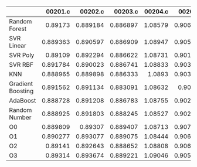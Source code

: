 |                   |   00201.c |   00202.c |   00203.c |   00204.c |   00205.c |   00206.c |   00207.c |   00208.c |   00209.c |   00210.c |   00211.c |   00212.c |   00213.c |   00214.c |   00215.c |   00216.c |   00217.c |   00218.c |   00219.c |   00220.c |   nestedLoop.c |   recursion.c |   select.c |   test10.c |   test11.c |   test12.c |   test13.c |   test1.c |   test2.c |   test3.c |   test4.c |   test5.c |   test6.c |   test7.c |   test8.c |   test9.c |    toy.c |
|:------------------|----------:|----------:|----------:|----------:|----------:|----------:|----------:|----------:|----------:|----------:|----------:|----------:|----------:|----------:|----------:|----------:|----------:|----------:|----------:|----------:|---------------:|--------------:|-----------:|-----------:|-----------:|-----------:|-----------:|----------:|----------:|----------:|----------:|----------:|----------:|----------:|----------:|----------:|---------:|
| Random Forest     |  0.89173  |  0.889184 |  0.886897 |   1.08579 |  0.906488 |  0.889195 |  0.889324 |  0.823715 |  0.824643 |  0.893945 |  0.89218  |  0.889951 |  0.892359 |  0.889384 |  0.893881 |  0.942518 |  0.887059 |  0.8282   |  0.893984 |  0.896553 |       0.827418 |      0.82756  |   0.828543 |   0.895482 |   0.88804  |   0.825602 |   0.893268 |  0.890938 |  0.894538 |  0.909187 |  0.889372 |  0.894109 |  0.888382 |  0.888734 |  0.890411 |  0.892368 | 0.832587 |
| SVR Linear        |  0.889363 |  0.890597 |  0.886909 |   1.08947 |  0.905442 |  0.885335 |  0.890586 |  0.824591 |  0.827179 |  0.891653 |  0.895959 |  0.885475 |  0.894543 |  0.891489 |  0.894164 |  0.944848 |  0.888394 |  0.827061 |  0.892722 |  0.898384 |       0.82553  |      0.829576 |   0.826768 |   0.893271 |   0.889378 |   0.8276   |   0.89082  |  0.890635 |  0.893379 |  0.904082 |  0.887853 |  0.89213  |  0.889454 |  0.888301 |  0.892761 |  0.888653 | 0.830564 |
| SVR Poly          |  0.89109  |  0.892294 |  0.886622 |   1.08731 |  0.901553 |  0.889255 |  0.892253 |  0.827342 |  0.826042 |  0.890808 |  0.890803 |  0.884286 |  0.891868 |  0.890951 |  0.893246 |  0.941886 |  0.888062 |  0.825372 |  0.891167 |  0.898382 |       0.826485 |      0.826446 |   0.82926  |   0.895419 |   0.88841  |   0.829087 |   0.892037 |  0.890936 |  0.893012 |  0.906654 |  0.887761 |  0.895758 |  0.88879  |  0.886558 |  0.890271 |  0.8917   | 0.83095  |
| SVR RBF           |  0.891784 |  0.890023 |  0.886741 |   1.08833 |  0.903911 |  0.888689 |  0.893165 |  0.823833 |  0.824519 |  0.891257 |  0.892359 |  0.885757 |  0.895275 |  0.89122  |  0.894788 |  0.944789 |  0.889486 |  0.823177 |  0.894025 |  0.896965 |       0.827723 |      0.83055  |   0.827672 |   0.889422 |   0.889647 |   0.829123 |   0.892918 |  0.89107  |  0.89156  |  0.905444 |  0.890285 |  0.895452 |  0.888621 |  0.888668 |  0.8921   |  0.888361 | 0.834149 |
| KNN               |  0.888965 |  0.889898 |  0.886333 |   1.0893  |  0.903669 |  0.887284 |  0.89156  |  0.828224 |  0.824967 |  0.890561 |  0.893393 |  0.885718 |  0.892758 |  0.890125 |  0.892835 |  0.946288 |  0.889369 |  0.829335 |  0.892651 |  0.897378 |       0.827374 |      0.82827  |   0.831136 |   0.894143 |   0.887768 |   0.829817 |   0.891698 |  0.894279 |  0.894407 |  0.906127 |  0.8865   |  0.896085 |  0.888938 |  0.890345 |  0.892765 |  0.890399 | 0.83016  |
| Gradient Boosting |  0.891562 |  0.891134 |  0.883091 |   1.08632 |  0.90646  |  0.886036 |  0.89053  |  0.824735 |  0.823017 |  0.892604 |  0.89363  |  0.885652 |  0.893594 |  0.889244 |  0.891122 |  0.943736 |  0.887309 |  0.825811 |  0.891738 |  0.895005 |       0.827014 |      0.828896 |   0.829028 |   0.891967 |   0.889499 |   0.830505 |   0.891272 |  0.890765 |  0.891225 |  0.907577 |  0.89036  |  0.895184 |  0.88797  |  0.892096 |  0.896624 |  0.885679 | 0.830461 |
| AdaBoost          |  0.888728 |  0.891208 |  0.886783 |   1.08755 |  0.902664 |  0.888136 |  0.890412 |  0.823746 |  0.826092 |  0.890116 |  0.891499 |  0.886307 |  0.893842 |  0.892196 |  0.893082 |  0.941835 |  0.888263 |  0.82687  |  0.892434 |  0.896983 |       0.826374 |      0.829694 |   0.829461 |   0.890817 |   0.887924 |   0.829741 |   0.892968 |  0.890646 |  0.891993 |  0.908519 |  0.888712 |  0.893832 |  0.889002 |  0.887917 |  0.893082 |  0.891355 | 0.829904 |
| Random Number     |  0.888925 |  0.891803 |  0.888245 |   1.08527 |  0.902821 |  0.884634 |  0.891028 |  0.826291 |  0.824813 |  0.893302 |  0.893154 |  0.88897  |  0.895913 |  0.889134 |  0.893296 |  0.943582 |  0.888868 |  0.829676 |  0.894828 |  0.896274 |       0.826428 |      0.827443 |   0.829322 |   0.890455 |   0.889908 |   0.825082 |   0.891623 |  0.891774 |  0.891925 |  0.90383  |  0.888371 |  0.897192 |  0.889356 |  0.887617 |  0.892578 |  0.89119  | 0.832067 |
| O0                |  0.889809 |  0.89307  |  0.889407 |   1.08713 |  0.907359 |  0.888674 |  0.889943 |  0.829381 |  0.826735 |  0.889959 |  0.892941 |  0.888111 |  0.895139 |  0.888009 |  0.893735 |  0.944215 |  0.889392 |  0.828261 |  0.895091 |  0.895291 |       0.83157  |      0.827429 |   0.829201 |   0.8939   |   0.890044 |   0.827365 |   0.891845 |  0.892818 |  0.892556 |  0.90765  |  0.888687 |  0.899558 |  0.889376 |  0.888458 |  0.892682 |  0.888422 | 0.830417 |
| O1                |  0.890277 |  0.893077 |  0.889075 |   1.08444 |  0.906025 |  0.889413 |  0.892484 |  0.827285 |  0.826054 |  0.891058 |  0.891669 |  0.887498 |  0.894659 |  0.886852 |  0.893621 |  0.945599 |  0.891261 |  0.827054 |  0.896069 |  0.896908 |       0.828381 |      0.827445 |   0.831593 |   0.890485 |   0.892489 |   0.833017 |   0.892369 |  0.890668 |  0.895339 |  0.908355 |  0.890589 |  0.897304 |  0.88966  |  0.890432 |  0.895303 |  0.885442 | 0.832037 |
| O2                |  0.89141  |  0.892643 |  0.888652 |   1.08808 |  0.906705 |  0.888503 |  0.891697 |  0.826616 |  0.826373 |  0.888962 |  0.893208 |  0.888998 |  0.89706  |  0.887905 |  0.893423 |  0.94252  |  0.889442 |  0.827284 |  0.899815 |  0.897758 |       0.83114  |      0.829151 |   0.828999 |   0.891866 |   0.890326 |   0.831241 |   0.892664 |  0.89006  |  0.893302 |  0.909981 |  0.889617 |  0.894543 |  0.890997 |  0.886506 |  0.894192 |  0.890576 | 0.830138 |
| O3                |  0.89314  |  0.893674 |  0.889221 |   1.09046 |  0.905819 |  0.889324 |  0.894115 |  0.826553 |  0.825968 |  0.895608 |  0.893157 |  0.887699 |  0.899171 |  0.888609 |  0.896127 |  0.945163 |  0.888505 |  0.827881 |  0.897962 |  0.898413 |       0.826466 |      0.829051 |   0.831272 |   0.893498 |   0.893282 |   0.828326 |   0.891834 |  0.892527 |  0.896293 |  0.9037   |  0.891549 |  0.896001 |  0.889627 |  0.891968 |  0.892812 |  0.889818 | 0.831728 |